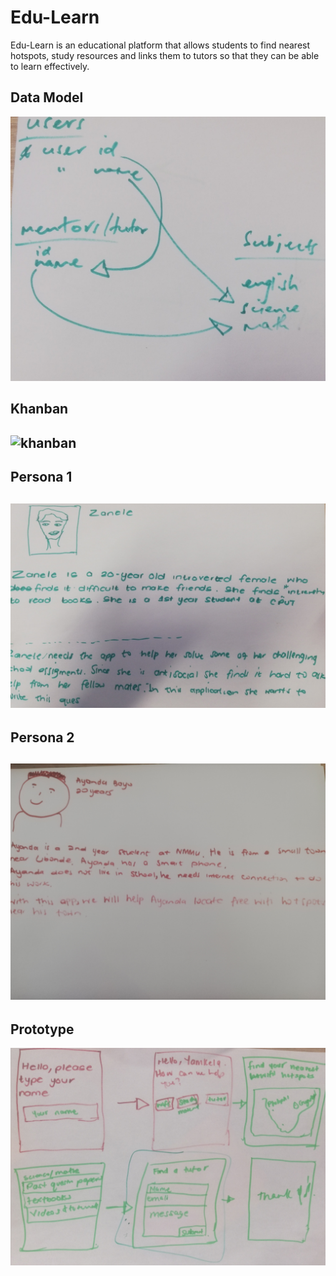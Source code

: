 # Edu-Learn
<p>Edu-Learn is an educational platform that allows students to find nearest hotspots, study resources and links
them to tutors so that they can be able to learn effectively.</p>

## Data Model
![data_model](images/Data%20model.jpg)

## Khanban
![khanban](images/khanban.png)
---
## Persona 1
![persona_1](images/persona1.jpg)
---
## Persona 2
![persona_1](images/persona2.jpg)
---
## Prototype
![prototype](images/prototype.jpg)
